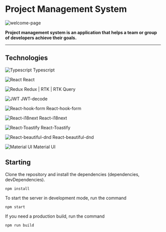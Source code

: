 # Project Management System

![welcome-page](https://user-images.githubusercontent.com/71071594/204758965-6c39f7f5-909a-4f98-a885-b09b57239f62.png)

**Project management system is an application that helps a team or group of developers achieve their goals.**

---

## Technologies

![Typescript](https://gleeful-arithmetic-daffb3.netlify.app/static/media/tech-2.960358fea2c6ad4c02f9336de99314de.svg) Typescript

![React](https://gleeful-arithmetic-daffb3.netlify.app/static/media/tech-1.93c5687f654dee583704433080899738.svg) React

![Redux](https://gleeful-arithmetic-daffb3.netlify.app/static/media/tech-3.f48e68b80f6af5dfc8a6785205fe0a8d.svg) Redux | RTK | RTK Query

![JWT](https://gleeful-arithmetic-daffb3.netlify.app/static/media/tech-4.92f4abb36507ccc245e724aa4d20a3bd.svg) JWT-decode

![React-hook-form](https://gleeful-arithmetic-daffb3.netlify.app/static/media/tech-5.1dfce6f2586f1550d0970a0ea99b9e28.svg) React-hook-form

![React-i18next](https://gleeful-arithmetic-daffb3.netlify.app/static/media/tech-6.fbe920dfe960f05cc4c62c881752de65.svg) React-i18next

![React-Toastify](https://gleeful-arithmetic-daffb3.netlify.app/static/media/tech-7.5a9637bee5e27a4c9a961262ad055f5d.svg) React-Toastify

![React-beautiful-dnd](https://gleeful-arithmetic-daffb3.netlify.app/static/media/tech-8.7885c5b0985b39c127d2ca6e4931dc82.svg) React-beautiful-dnd

![Material UI](https://gleeful-arithmetic-daffb3.netlify.app/static/media/tech-9.164dcfd2712b4554715ce4fc9111d5cf.svg) Material UI

## Starting

Clone the repository and install the dependencies (dependencies, devDependencies).

`npm install`

To start the server in development mode, run the command

`npm start`

If you need a production build, run the command

`npm run build`